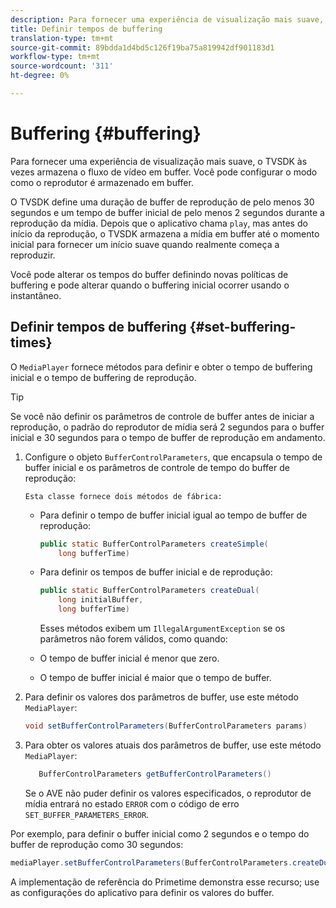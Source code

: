 ```yaml
---
description: Para fornecer uma experiência de visualização mais suave, o TVSDK às vezes armazena o fluxo de vídeo em buffer. Você pode configurar o modo como o reprodutor é armazenado em buffer.
title: Definir tempos de buffering
translation-type: tm+mt
source-git-commit: 89bdda1d4bd5c126f19ba75a819942df901183d1
workflow-type: tm+mt
source-wordcount: '311'
ht-degree: 0%

---
```



# Buffering {#buffering}

Para fornecer uma experiência de visualização mais suave, o TVSDK às vezes armazena o fluxo de vídeo em buffer. Você pode configurar o modo como o reprodutor é armazenado em buffer.

O TVSDK define uma duração de buffer de reprodução de pelo menos 30 segundos e um tempo de buffer inicial de pelo menos 2 segundos durante a reprodução da mídia. Depois que o aplicativo chama `play`, mas antes do início da reprodução, o TVSDK armazena a mídia em buffer até o momento inicial para fornecer um início suave quando realmente começa a reproduzir.

Você pode alterar os tempos do buffer definindo novas políticas de buffering e pode alterar quando o buffering inicial ocorrer usando o instantâneo.

## Definir tempos de buffering {#set-buffering-times}

O `MediaPlayer` fornece métodos para definir e obter o tempo de buffering inicial e o tempo de buffering de reprodução.

>[!TIP]
>
>Se você não definir os parâmetros de controle de buffer antes de iniciar a reprodução, o padrão do reprodutor de mídia será 2 segundos para o buffer inicial e 30 segundos para o tempo de buffer de reprodução em andamento.

1. Configure o objeto `BufferControlParameters`, que encapsula o tempo de buffer inicial e os parâmetros de controle de tempo do buffer de reprodução:

       Esta classe fornece dois métodos de fábrica:
   
   * Para definir o tempo de buffer inicial igual ao tempo de buffer de reprodução:

      ```java
      public static BufferControlParameters createSimple( 
          long bufferTime)
      ```

   * Para definir os tempos de buffer inicial e de reprodução:

      ```java
      public static BufferControlParameters createDual( 
          long initialBuffer,   
          long bufferTime)
      ```

      Esses métodos exibem um `IllegalArgumentException` se os parâmetros não forem válidos, como quando:

   * O tempo de buffer inicial é menor que zero.
   * O tempo de buffer inicial é maior que o tempo de buffer.

1. Para definir os valores dos parâmetros de buffer, use este método `MediaPlayer`:

   ```java
   void setBufferControlParameters(BufferControlParameters params)
   ```

1. Para obter os valores atuais dos parâmetros de buffer, use este método `MediaPlayer`:

   ```java
      BufferControlParameters getBufferControlParameters()  
   ```

   Se o AVE não puder definir os valores especificados, o reprodutor de mídia entrará no estado `ERROR` com o código de erro `SET_BUFFER_PARAMETERS_ERROR`.

<!--<a id="example_B5C5004188574D8D8AB8525742767280"></a>-->

Por exemplo, para definir o buffer inicial como 2 segundos e o tempo do buffer de reprodução como 30 segundos:

```java
mediaPlayer.setBufferControlParameters(BufferControlParameters.createDual(2000, 30000));
```

A implementação de referência do Primetime demonstra esse recurso; use as configurações do aplicativo para definir os valores do buffer.